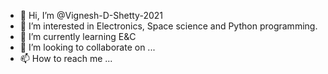 - 👋 Hi, I’m @Vignesh-D-Shetty-2021
- 👀 I’m interested in Electronics, Space science and Python programming.
- 🌱 I’m currently learning E&C
- 💞️ I’m looking to collaborate on ...
- 📫 How to reach me ...

<!---
Vignesh-D-Shetty-2021/Vignesh-D-Shetty-2021 is a ✨ special ✨ repository because its `README.md` (this file) appears on your GitHub profile.
You can click the Preview link to take a look at your changes.
--->
